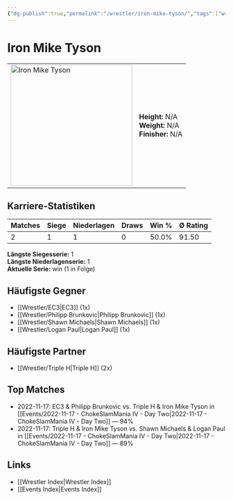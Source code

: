 ```yaml
---
{"dg-publish":true,"permalink":"/wrestler/iron-mike-tyson/","tags":["wrestler"],"noteIcon":"","created":"2025-08-11T09:33:19.146+02:00"}
---
```



# Iron Mike Tyson

<table>
<tr>
<td><img src="Iron Mike Tyson.png" width="280" alt="Iron Mike Tyson"></td>
<td>
<b>Height:</b> N/A<br>
<b>Weight:</b> N/A<br>
<b>Finisher:</b> N/A<br>
</td>
</tr>
</table>

## Karriere-Statistiken

| Matches | Siege | Niederlagen | Draws | Win % | Ø Rating |
|---------|-------|-------------|-------|-------|-----------|
| 2 | 1 | 1 | 0 | 50.0% | 91.50 |

**Längste Siegesserie:** 1<br>**Längste Niederlagenserie:** 1<br>**Aktuelle Serie:** win (1 in Folge)


## Häufigste Gegner
- [[Wrestler/EC3\|EC3]] (1x)
- [[Wrestler/Philipp Brunkovic\|Philipp Brunkovic]] (1x)
- [[Wrestler/Shawn Michaels\|Shawn Michaels]] (1x)
- [[Wrestler/Logan Paul\|Logan Paul]] (1x)

## Häufigste Partner
- [[Wrestler/Triple H\|Triple H]] (2x)

## Top Matches
- 2022-11-17: EC3 & Philipp Brunkovic vs. Triple H & Iron Mike Tyson in [[Events/2022-11-17 - ChokeSlamMania IV - Day Two\|2022-11-17 - ChokeSlamMania IV - Day Two]] — 94%
- 2022-11-17: Triple H & Iron Mike Tyson vs. Shawn Michaels & Logan Paul in [[Events/2022-11-17 - ChokeSlamMania IV - Day Two\|2022-11-17 - ChokeSlamMania IV - Day Two]] — 89%

## Links
- [[Wrestler Index\|Wrestler Index]]
- [[Events Index\|Events Index]]
